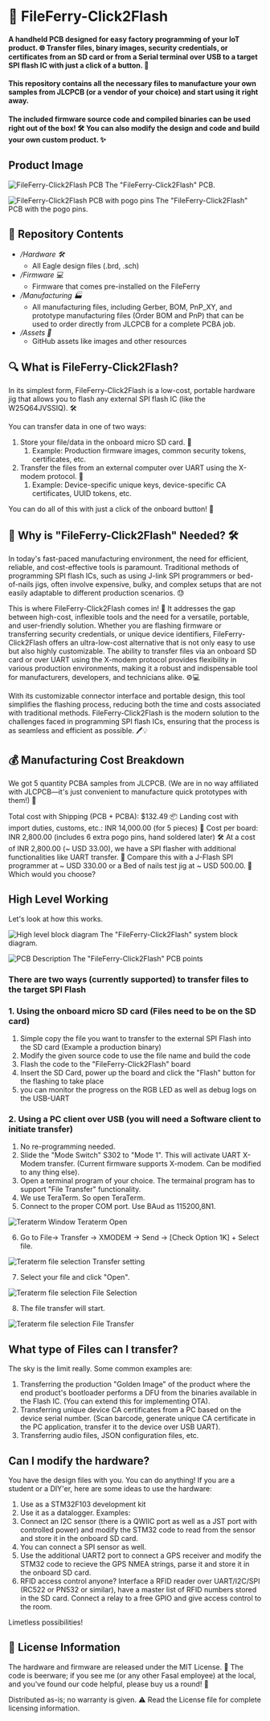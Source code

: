 🚀 FileFerry-Click2Flash
==========================
#### A handheld PCB designed for easy factory programming of your IoT product. 🌐 Transfer files, binary images, security credentials, or certificates from an SD card or from a Serial terminal over USB to a target SPI flash IC with just a click of a button. 🎯
#### This repository contains all the necessary files to manufacture your own samples from JLCPCB (or a vendor of your choice) and start using it right away. 
#### The included firmware source code and compiled binaries can be used right out of the box! 🛠️ You can also modify the design and code and build your own custom product. ✨


Product Image
-------------------
![FileFerry-Click2Flash PCB](/Assets/images/PCBA_1.jpg)
The "FileFerry-Click2Flash" PCB.

![FileFerry-Click2Flash PCB with pogo pins](/Assets/images/PCBA_2.jpg)
The "FileFerry-Click2Flash" PCB with the pogo pins.

📁 Repository Contents
-----------------------
* */Hardware 🛠️*
  * All Eagle design files (.brd, .sch)
* */Firmware 💻*
  * Firmware that comes pre-installed on the FileFerry
* */Manufacturing 🏭*
  * All manufacturing files, including Gerber, BOM, PnP_XY, and prototype manufacturing files (Order BOM and PnP) that can be used to order directly from JLCPCB for a complete PCBA job.
* */Assets 📸*
  * GitHub assets like images and other resources

🔍 What is FileFerry-Click2Flash?
-------------------
In its simplest form, FileFerry-Click2Flash is a low-cost, portable hardware jig that allows you to flash any external SPI flash IC (like the W25Q64JVSSIQ). 🛠️

You can transfer data in one of two ways:

1. Store your file/data in the onboard micro SD card. 💾
    1. Example: Production firmware images, common security tokens, certificates, etc.
2. Transfer the files from an external computer over UART using the X-modem protocol. 🔄
    1. Example: Device-specific unique keys, device-specific CA certificates, UUID tokens, etc.

You can do all of this with just a click of the onboard button! 🎯

🚀 Why is "FileFerry-Click2Flash" Needed? 🛠️
---------------------------------------------
In today's fast-paced manufacturing environment, the need for efficient, reliable, and cost-effective tools is paramount. Traditional methods of programming SPI flash ICs, such as using J-link SPI programmers or bed-of-nails jigs, often involve expensive, bulky, and complex setups that are not easily adaptable to different production scenarios. 😓

This is where FileFerry-Click2Flash comes in! 🎉 It addresses the gap between high-cost, inflexible tools and the need for a versatile, portable, and user-friendly solution. Whether you are flashing firmware or transferring security credentials, or unique device identifiers, FileFerry-Click2Flash offers an ultra-low-cost alternative that is not only easy to use but also highly customizable. The ability to transfer files via an onboard SD card or over UART using the X-modem protocol provides flexibility in various production environments, making it a robust and indispensable tool for manufacturers, developers, and technicians alike. ⚙️💻

With its customizable connector interface and portable design, this tool simplifies the flashing process, reducing both the time and costs associated with traditional methods. FileFerry-Click2Flash is the modern solution to the challenges faced in programming SPI flash ICs, ensuring that the process is as seamless and efficient as possible. 🖊️💡


💰 Manufacturing Cost Breakdown
------------------
We got 5 quantity PCBA samples from JLCPCB. (We are in no way affiliated with JLCPCB—it's just convenient to manufacture quick prototypes with them!) 🚀

Total cost with Shipping (PCB + PCBA): $132.49 📦
Landing cost with import duties, customs, etc.: INR 14,000.00 (for 5 pieces) 💸
Cost per board: INR 2,800.00 (includes 6 extra pogo pins, hand soldered later) 🛠️
At a cost of INR 2,800.00 (~ USD 33.00), we have a SPI flasher with additional functionalities like UART transfer.
🔄 Compare this with a J-Flash SPI programmer at ~ USD 330.00 or a Bed of nails test jig at ~ USD 500.00.
🤔 Which would you choose?

High Level Working
------------------
Let's look at how this works.

![High level block diagram](/Assets/images/block_diagram.png)
The "FileFerry-Click2Flash" system block diagram.

![PCB Description](/Assets/images/pcb_description.png)
The "FileFerry-Click2Flash" PCB points

### There are two ways (currently supported) to transfer files to the target SPI Flash ###

### 1. Using the onboard micro SD card (Files need to be on the SD card) ###
  1. Simple copy the file you want to transfer to the external SPI Flash into the SD card (Example a production binary)
  2. Modify the given source code to use the file name and build the code
  3. Flash the code to the "FileFerry-Click2Flash" board
  4. Insert the SD Card, power up the board and click the "Flash" button for the flashing to take place
  5. you can monitor the progress on the RGB LED as well as debug logs on the USB-UART

### 2. Using a PC client over USB (you will need a Software client to initiate transfer) ###
  1. No re-programming needed.
  2. Slide the "Mode Switch" S302 to "Mode 1". This will activate UART X-Modem transfer. (Current firmware supports X-modem. Can be modified to any thing else).
  3. Open a terminal program of your choice. The termainal program has to support "File Transfer" functionality.
  4. We use TeraTerm. So open TeraTerm.
  5. Connect to the proper COM port. Use BAud as 115200,8N1.

  ![Teraterm Window](/Assets/images/teraterm_1_port.png)
  Teraterm Open

  6. Go to File-> Transfer -> XMODEM -> Send -> [Check Option 1K] + Select file.

  ![Teraterm file selection](/Assets/images/teraterm_2_xmodem.png)
  Transfer setting

  7. Select your file and click "Open".

  ![Teraterm file selection](/Assets/images/teraterm_3_file-select.png)
  File Selection

  8. The file transfer will start.

  ![Teraterm file selection](/Assets/images/teraterm_4_transfer.png)
  File Transfer

What type of Files can I transfer?
------------------
The sky is the limit really. Some common examples are:
1. Transferring the production "Golden Image" of the product where the end product's bootloader performs a DFU from the binaries available in the Flash IC. (You can extend this for implementing OTA).
2. Transferring unique device CA certificates from a PC based on the device serial number. (Scan barcode, generate unique CA certificate in the PC application, transfer it to the device over USB UART).
3. Transferring audio files, JSON configuration files, etc.
   
Can I modify the hardware?
------------------
You have the design files with you. You can do anything! If you are a student or a DIY'er, here are some ideas to use the hardware:
1. Use as a STM32F103 development kit
2. Use it as a datalogger. Examples:
  1. Connect an I2C sensor (there is a QWIIC port as well as a JST port with controlled power) and modify the STM32 code to read from the sensor and store it in the onboard SD card.
  2. You can connect a SPI sensor as well.
  3. Use the additional UART2 port to connect a GPS receiver and modify the STM32 code to recieve the GPS NMEA strings, parse it and store it in the onboard SD card.
  4. RFID access control anyone? Interface a RFID reader over UART/I2C/SPI (RC522 or PN532 or similar), have a master list of RFID numbers stored in the SD card. Connect a relay to a free GPIO and give access control to the room.

Limetless possibilities!

📜 License Information
-----------------------
The hardware and firmware are released under the MIT License. 📝 The code is beerware; if you see me (or any other Fasal employee) at the local, and you've found our code helpful, please buy us a round! 🍻

Distributed as-is; no warranty is given. ⚠️ Read the License file for complete licensing information.
